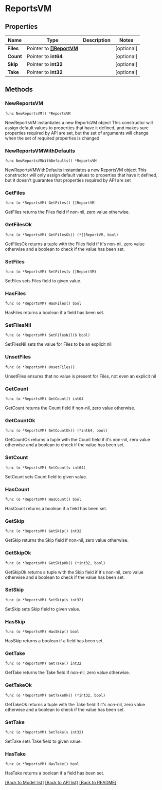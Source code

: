 # ReportsVM

## Properties

Name | Type | Description | Notes
------------ | ------------- | ------------- | -------------
**Files** | Pointer to [**[]ReportVM**](ReportVM.md) |  | [optional] 
**Count** | Pointer to **int64** |  | [optional] 
**Skip** | Pointer to **int32** |  | [optional] 
**Take** | Pointer to **int32** |  | [optional] 

## Methods

### NewReportsVM

`func NewReportsVM() *ReportsVM`

NewReportsVM instantiates a new ReportsVM object
This constructor will assign default values to properties that have it defined,
and makes sure properties required by API are set, but the set of arguments
will change when the set of required properties is changed

### NewReportsVMWithDefaults

`func NewReportsVMWithDefaults() *ReportsVM`

NewReportsVMWithDefaults instantiates a new ReportsVM object
This constructor will only assign default values to properties that have it defined,
but it doesn't guarantee that properties required by API are set

### GetFiles

`func (o *ReportsVM) GetFiles() []ReportVM`

GetFiles returns the Files field if non-nil, zero value otherwise.

### GetFilesOk

`func (o *ReportsVM) GetFilesOk() (*[]ReportVM, bool)`

GetFilesOk returns a tuple with the Files field if it's non-nil, zero value otherwise
and a boolean to check if the value has been set.

### SetFiles

`func (o *ReportsVM) SetFiles(v []ReportVM)`

SetFiles sets Files field to given value.

### HasFiles

`func (o *ReportsVM) HasFiles() bool`

HasFiles returns a boolean if a field has been set.

### SetFilesNil

`func (o *ReportsVM) SetFilesNil(b bool)`

 SetFilesNil sets the value for Files to be an explicit nil

### UnsetFiles
`func (o *ReportsVM) UnsetFiles()`

UnsetFiles ensures that no value is present for Files, not even an explicit nil
### GetCount

`func (o *ReportsVM) GetCount() int64`

GetCount returns the Count field if non-nil, zero value otherwise.

### GetCountOk

`func (o *ReportsVM) GetCountOk() (*int64, bool)`

GetCountOk returns a tuple with the Count field if it's non-nil, zero value otherwise
and a boolean to check if the value has been set.

### SetCount

`func (o *ReportsVM) SetCount(v int64)`

SetCount sets Count field to given value.

### HasCount

`func (o *ReportsVM) HasCount() bool`

HasCount returns a boolean if a field has been set.

### GetSkip

`func (o *ReportsVM) GetSkip() int32`

GetSkip returns the Skip field if non-nil, zero value otherwise.

### GetSkipOk

`func (o *ReportsVM) GetSkipOk() (*int32, bool)`

GetSkipOk returns a tuple with the Skip field if it's non-nil, zero value otherwise
and a boolean to check if the value has been set.

### SetSkip

`func (o *ReportsVM) SetSkip(v int32)`

SetSkip sets Skip field to given value.

### HasSkip

`func (o *ReportsVM) HasSkip() bool`

HasSkip returns a boolean if a field has been set.

### GetTake

`func (o *ReportsVM) GetTake() int32`

GetTake returns the Take field if non-nil, zero value otherwise.

### GetTakeOk

`func (o *ReportsVM) GetTakeOk() (*int32, bool)`

GetTakeOk returns a tuple with the Take field if it's non-nil, zero value otherwise
and a boolean to check if the value has been set.

### SetTake

`func (o *ReportsVM) SetTake(v int32)`

SetTake sets Take field to given value.

### HasTake

`func (o *ReportsVM) HasTake() bool`

HasTake returns a boolean if a field has been set.


[[Back to Model list]](../README.md#documentation-for-models) [[Back to API list]](../README.md#documentation-for-api-endpoints) [[Back to README]](../README.md)


